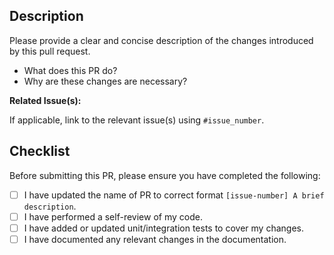 ## Description

Please provide a clear and concise description of the changes introduced by this pull request.

- What does this PR do?
- Why are these changes are necessary?

**Related Issue(s):**

If applicable, link to the relevant issue(s) using `#issue_number`.

## Checklist

Before submitting this PR, please ensure you have completed the following:

- [ ] I have updated the name of PR to correct format `[issue-number] A brief description`.
- [ ] I have performed a self-review of my code.
- [ ] I have added or updated unit/integration tests to cover my changes.
- [ ] I have documented any relevant changes in the documentation.
